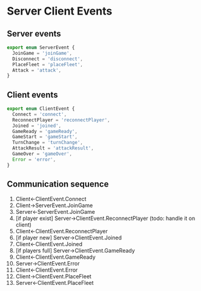 # Server Client Events

## Server events

```typescript
export enum ServerEvent {
  JoinGame = 'joinGame',
  Disconnect = 'disconnect',
  PlaceFleet = 'placeFleet',
  Attack = 'attack',
}
```

## Client events

```typescript
export enum ClientEvent {
  Connect = 'connect',
  ReconnectPlayer = 'reconnectPlayer',
  Joined = 'joined',
  GameReady = 'gameReady',
  GameStart = 'gameStart',
  TurnChange = 'turnChange',
  AttackResult = 'attackResult',
  GameOver = 'gameOver',
  Error = 'error',
}
```

## Communication sequence

1. Client<-ClientEvent.Connect
2. Client->ServerEvent.JoinGame
3. Server<-ServerEvent.JoinGame
4. [if player exist] Server->ClientEvent.ReconnectPlayer (todo: handle it on client)
5. Client<-ClientEvent.ReconnectPlayer
6. [if player new] Server->ClientEvent.Joined
7. Client<-ClientEvent.Joined
8. [if players full] Server->ClientEvent.GameReady
9. Client<-ClientEvent.GameReady
10. Server->ClientEvent.Error
11. Client<-ClientEvent.Error
12. Client->ClientEvent.PlaceFleet
13. Server<-ClientEvent.PlaceFleet
